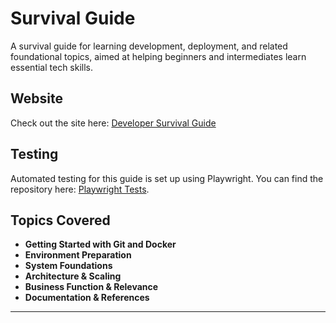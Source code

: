 # Survival Guide

A survival guide for learning development, deployment, and related foundational topics, aimed at helping beginners and intermediates learn essential tech skills.

## Website

Check out the site here: [Developer Survival Guide](https://dhanesh-kh.github.io/hexo/)

## Testing

Automated testing for this guide is set up using Playwright. You can find the repository here: [Playwright Tests](https://github.com/dhanesh-kh/playwright).

## Topics Covered

- **Getting Started with Git and Docker**
- **Environment Preparation**
- **System Foundations**
- **Architecture & Scaling**
- **Business Function & Relevance**
- **Documentation & References**


---
